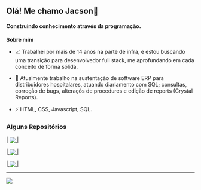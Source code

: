 ## Olá! Me chamo Jacson👋

#### Construindo conhecimento através da programação.

**Sobre mim**

- 📈 Trabalhei por mais de 14 anos na parte de infra, e estou buscando uma transição para desenvolvedor full stack, me aprofundando em cada conceito de forma sólida. 

- 💼 Atualmente trabalho na sustentação de software ERP para distribuidores hospitalares, atuando diariamento com SQL; consultas, correção de bugs, alteraçõs de procedures e edição de reports (Crystal Reports).

- ⚡ HTML, CSS, Javascript, SQL.


### Alguns Repositórios


 | <a href="https://github.com/jacsongoulart/Agendador-Projecto-Bash_SQL">
  <img align="center" src="https://github-readme-stats.vercel.app/api/pin/?username=jacsongoulart&repo=Agendador-Projecto-Bash_SQL&theme=buefy" />
</a>|

|<a href="https://github.com/jacsongoulart/DB-Universo-Linux-Bash-PostgreSQL">
  <img align="center" src="https://github-readme-stats.vercel.app/api/pin/?username=jacsongoulart&repo=DB-Universo-Linux-Bash-PostgreSQL&theme=buefy" />
</a>|

|<a href="https://github.com/jacsongoulart/jQueryProject">
  <img align="center" src="https://github-readme-stats.vercel.app/api/pin/?username=jacsongoulart&repo=jQueryProject&theme=buefy" />
</a>|

________________________________________________________________________________________________________________________________________________________________________________________________________________________

<a href="https://github.com/jacsongoulart/github-readme-stats"><img align="center" src="https://github-readme-stats.vercel.app/api/top-langs/?username=jacsongoulart&layout=compact&theme=buefy&hide_border=true" /></a>




<!--
**jacsongoulart/jacsongoulart** is a ✨ _special_ ✨ repository because its `README.md` (this file) appears on your GitHub profile.

Here are some ideas to get you started:

- 🔭 I’m currently working on ...
- 🌱 I’m currently learning ...
- 👯 I’m looking to collaborate on ...
- 🤔 I’m looking for help with ...
- 💬 Ask me about ...
- 📫 How to reach me: ...
- 😄 Pronouns: ...
- ⚡ Fun fact: ...
-->
